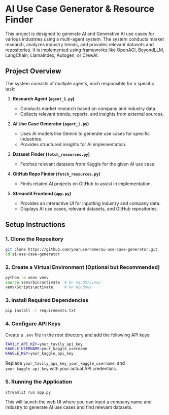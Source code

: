 # AI Use Case Generator & Resource Finder

This project is designed to generate AI and Generative AI use cases for various industries using a multi-agent system. The system conducts market research, analyzes industry trends, and provides relevant datasets and repositories. It is implemented using frameworks like OpenAGI, BeyondLLM, LangChain, LlamaIndex, Autogen, or CrewAI.

## Project Overview

The system consists of multiple agents, each responsible for a specific task:

1. **Research Agent (`agent_1.py`)**
   - Conducts market research based on company and industry data.
   - Collects relevant trends, reports, and insights from external sources.

2. **AI Use Case Generator (`agent_2.py`)**
   - Uses AI models like Gemini to generate use cases for specific industries.
   - Provides structured insights for AI implementation.

3. **Dataset Finder (`fetch_resources.py`)**
   - Fetches relevant datasets from Kaggle for the given AI use case.

4. **GitHub Repo Finder (`fetch_resources.py`)**
   - Finds related AI projects on GitHub to assist in implementation.

5. **Streamlit Frontend (`app.py`)**
   - Provides an interactive UI for inputting industry and company data.
   - Displays AI use cases, relevant datasets, and GitHub repositories.

## Setup Instructions

### 1. Clone the Repository

```bash
git clone https://github.com/yourusername/ai-use-case-generator.git
cd ai-use-case-generator
```

### 2. Create a Virtual Environment (Optional but Recommended)

```bash
python -m venv venv
source venv/bin/activate  # On macOS/Linux
venv\Scripts\activate     # On Windows
```

### 3. Install Required Dependencies

```bash
pip install -r requirements.txt
```

### 4. Configure API Keys

Create a `.env` file in the root directory and add the following API keys:

```bash
TAVILY_API_KEY=your_tavily_api_key
KAGGLE_USERNAME=your_kaggle_username
KAGGLE_KEY=your_kaggle_api_key
```

Replace `your_tavily_api_key`, `your_kaggle_username`, and `your_kaggle_api_key` with your actual API credentials.

### 5. Running the Application

```bash
streamlit run app.py
```

This will launch the web UI where you can input a company name and industry to generate AI use cases and find relevant datasets.

